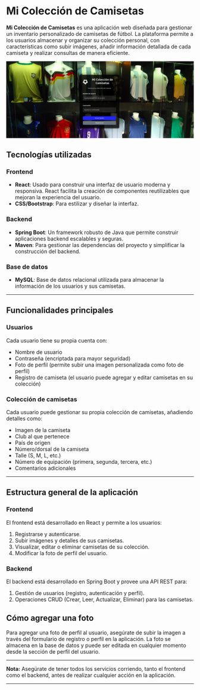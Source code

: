 # Mi Colección de Camisetas

**Mi Colección de Camisetas** es una aplicación web diseñada para gestionar un inventario personalizado de camisetas de fútbol. La plataforma permite a los usuarios almacenar y organizar su colección personal, con características como subir imágenes, añadir información detallada de cada camiseta y realizar consultas de manera eficiente.

![Imagen de ejemplo de la aplicación](./frontend/public/sample.png) <!-- Aquí puedes agregar la ruta a la imagen de la aplicación -->

## Tecnologías utilizadas

### Frontend

- **React**: Usado para construir una interfaz de usuario moderna y responsiva. React facilita la creación de componentes reutilizables que mejoran la experiencia del usuario.
- **CSS/Bootstrap**: Para estilizar y diseñar la interfaz.

### Backend

- **Spring Boot**: Un framework robusto de Java que permite construir aplicaciones backend escalables y seguras.
- **Maven**: Para gestionar las dependencias del proyecto y simplificar la construcción del backend.

### Base de datos

- **MySQL**: Base de datos relacional utilizada para almacenar la información de los usuarios y sus camisetas.

---

## Funcionalidades principales

### Usuarios

Cada usuario tiene su propia cuenta con:

- Nombre de usuario
- Contraseña (encriptada para mayor seguridad)
- Foto de perfil (permite subir una imagen personalizada como foto de perfil)
- Registro de camiseta (el usuario puede agregar y editar camisetas en su colección)

### Colección de camisetas

Cada usuario puede gestionar su propia colección de camisetas, añadiendo detalles como:

- Imagen de la camiseta
- Club al que pertenece
- País de origen
- Número/dorsal de la camiseta
- Talle (S, M, L, etc.)
- Número de equipación (primera, segunda, tercera, etc.)
- Comentarios adicionales

---

## Estructura general de la aplicación

### Frontend

El frontend está desarrollado en React y permite a los usuarios:

1. Registrarse y autenticarse.
2. Subir imágenes y detalles de sus camisetas.
3. Visualizar, editar o eliminar camisetas de su colección.
4. Modificar la foto de perfil del usuario.

### Backend

El backend está desarrollado en Spring Boot y provee una API REST para:

1. Gestión de usuarios (registro, autenticación y perfil).
2. Operaciones CRUD (Crear, Leer, Actualizar, Eliminar) para las camisetas.

## Cómo agregar una foto

Para agregar una foto de perfil al usuario, asegúrate de subir la imagen a través del formulario de registro o perfil en la aplicación. La foto se almacena en la base de datos y puede ser editada en cualquier momento desde la sección de perfil del usuario.

---

**Nota:** Asegúrate de tener todos los servicios corriendo, tanto el frontend como el backend, antes de realizar cualquier acción en la aplicación.

---
